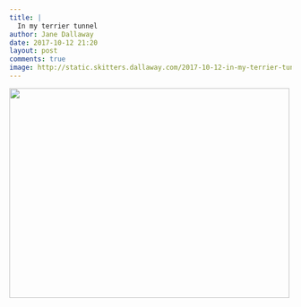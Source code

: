```yaml
---
title: |
  In my terrier tunnel
author: Jane Dallaway
date: 2017-10-12 21:20
layout: post
comments: true
image: http://static.skitters.dallaway.com/2017-10-12-in-my-terrier-tunnel-thumb-1-IMG-3982.JPG
---
```


<div>
        <a href="http://static.skitters.dallaway.com/2017-10-12-in-my-terrier-tunnel-fullsize-1-IMG-3982.JPG">
          <img src="http://static.skitters.dallaway.com/2017-10-12-in-my-terrier-tunnel-thumb-1-IMG-3982.JPG" width="500" height="375"/>
        </a>
      </div>


  
      